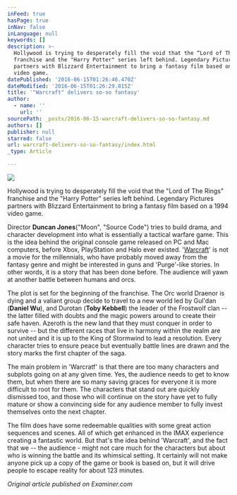 ```yaml
---
inFeed: true
hasPage: true
inNav: false
inLanguage: null
keywords: []
description: >-
  Hollywood is trying to desperately fill the void that the “Lord of The Rings"
  franchise and the "Harry Potter" series left behind. Legendary Pictures
  partners with Blizzard Entertainment to bring a fantasy film based on a 1994
  video game.
datePublished: '2016-06-15T01:26:46.470Z'
dateModified: '2016-06-15T01:26:29.815Z'
title: '"Warcraft" delivers so-so fantasy'
author:
  - name: ''
    url: ''
sourcePath: _posts/2016-06-15-warcraft-delivers-so-so-fantasy.md
authors: []
publisher: null
starred: false
url: warcraft-delivers-so-so-fantasy/index.html
_type: Article

---
```

![](https://the-grid-user-content.s3-us-west-2.amazonaws.com/c22af4c5-e12d-46c3-b34e-4db85a14a235.jpg)

Hollywood is trying to desperately fill the void that the "Lord of The Rings" franchise and the "Harry Potter" series left behind. Legendary Pictures partners with Blizzard Entertainment to bring a fantasy film based on a 1994 video game.

Director **Duncan Jones**("Moon", "Source Code") tries to build drama, and character development into what is essentially a tactical warfare game. This is the idea behind the original console game released on PC and Mac computers, before Xbox, PlayStation and Halo ever existed. '[Warcraft][0]' is not a movie for the millennials, who have probably moved away from the fantasy genre and might be interested in guns and 'Purge'-like stories. In other words, it is a story that has been done before. The audience will yawn at another battle between humans and orcs.

The plot is set for the beginning of the franchise. The Orc world Draenor is dying and a valiant group decide to travel to a new world led by Gul'dan (**Daniel Wu**), and Durotan (**Toby Kebbell**) the leader of the Frostwolf clan -- the latter filled with doubts and the magic powers around to create their safe haven. Azeroth is the new land that they must conquer in order to survive -- but the different races that live in harmony within the realm are not united and it is up to the King of Stormwind to lead a resolution. Every character tries to ensure peace but eventually battle lines are drawn and the story marks the first chapter of the saga.

The main problem in 'Warcratf' is that there are too many characters and subplots going on at any given time. Yes, the audience needs to get to know them, but when there are so many saving graces for everyone it is more difficult to root for them. The characters that stand out are quickly dismissed too, and those who will continue on the story have yet to fully mature or show a convincing side for any audience member to fully invest themselves onto the next chapter.

The film does have some redeemable qualities with some great action sequences and scenes. All of which get enhanced in the IMAX experience creating a fantastic world. But that's the idea behind 'Warcraft', and the fact that we -- the audience - might not care much for the characters but about who is winning the battle and its whimsical setting. It certainly will not make anyone pick up a copy of the game or book is based on, but it will drive people to escape reality for about 123 minutes.

_Original article published on Examiner.com_

[0]: http://www.examiner.com/topic/warcraft